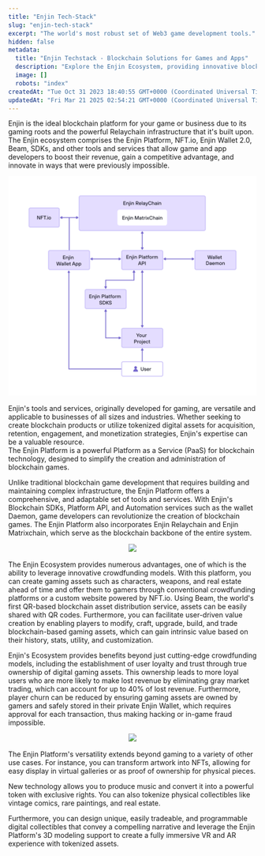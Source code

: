 ```yaml
---
title: "Enjin Tech-Stack"
slug: "enjin-tech-stack"
excerpt: "The world's most robust set of Web3 game development tools."
hidden: false
metadata: 
  title: "Enjin Techstack - Blockchain Solutions for Games and Apps"
  description: "Explore the Enjin Ecosystem, providing innovative blockchain solutions for developers, enabling the integration of NFTs, tokens, and decentralized applications."
  image: []
  robots: "index"
createdAt: "Tue Oct 31 2023 18:40:55 GMT+0000 (Coordinated Universal Time)"
updatedAt: "Fri Mar 21 2025 02:54:21 GMT+0000 (Coordinated Universal Time)"
---
```

Enjin is the ideal blockchain platform for your game or business due to its gaming roots and the powerful Relaychain infrastructure that it's built upon. The Enjin ecosystem comprises the Enjin Platform, NFT.io, Enjin Wallet 2.0, Beam, SDKs, and other tools and services that allow game and app developers to boost their revenue, gain a competitive advantage, and innovate in ways that were previously impossible.

![](./img/1.webp)

Enjin's tools and services, originally developed for gaming, are versatile and applicable to businesses of all sizes and industries. Whether seeking to create blockchain products or utilize tokenized digital assets for acquisition, retention, engagement, and monetization strategies, Enjin's expertise can be a valuable resource.  
The Enjin Platform is a powerful Platform as a Service (PaaS) for blockchain technology, designed to simplify the creation and administration of blockchain games.

Unlike traditional blockchain game development that requires building and maintaining complex infrastructure, the Enjin Platform offers a comprehensive, and adaptable set of tools and services. With Enjin's Blockchain SDKs, Platform API, and Automation services such as the wallet Daemon, game developers can revolutionize the creation of blockchain games. The Enjin Platform also incorporates Enjin Relaychain and Enjin Matrixchain, which serve as the blockchain backbone of the entire system.

<p align="center">
  <img src={require('./img/2.png').default} />
</p>

The Enjin Ecosystem provides numerous advantages, one of which is the ability to leverage innovative crowdfunding models. With this platform, you can create gaming assets such as characters, weapons, and real estate ahead of time and offer them to gamers through conventional crowdfunding platforms or a custom website powered by NFT.io. Using Beam, the world's first QR-based blockchain asset distribution service, assets can be easily shared with QR codes. Furthermore, you can facilitate user-driven value creation by enabling players to modify, craft, upgrade, build, and trade blockchain-based gaming assets, which can gain intrinsic value based on their history, stats, utility, and customization.

Enjin's Ecosystem provides benefits beyond just cutting-edge crowdfunding models, including the establishment of user loyalty and trust through true ownership of digital gaming assets. This ownership leads to more loyal users who are more likely to make lost revenue by eliminating gray market trading, which can account for up to 40% of lost revenue. Furthermore, player churn can be reduced by ensuring gaming assets are owned by gamers and safely stored in their private Enjin Wallet, which requires approval for each transaction, thus making hacking or in-game fraud impossible.

<p align="center">
  <img src={require('./img/3.webp').default} width="700" />
</p>

The Enjin Platform's versatility extends beyond gaming to a variety of other use cases. For instance, you can transform artwork into NFTs, allowing for easy display in virtual galleries or as proof of ownership for physical pieces.

New technology allows you to produce music and convert it into a powerful token with exclusive rights. You can also tokenize physical collectibles like vintage comics, rare paintings, and real estate.

Furthermore, you can design unique, easily tradeable, and programmable digital collectibles that convey a compelling narrative and leverage the Enjin Platform's 3D modeling support to create a fully immersive VR and AR experience with tokenized assets.
